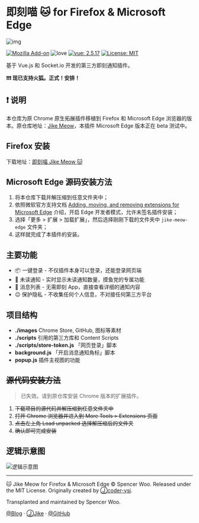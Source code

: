 # 即刻喵 🐱 for Firefox & Microsoft Edge

![img](https://i.loli.net/2018/10/05/5bb659bd1aa02.png)

[![Mozilla Add-on](https://img.shields.io/amo/stars/dustman.svg?style=flat-square)](https://addons.mozilla.org/zh-CN/firefox/addon/%E5%8D%B3%E5%88%BB%E5%96%B5/)
![love](https://img.shields.io/badge/Made%20with-love-ff69b4.svg?style=flat-square)
[![vue: 2.5.17](https://img.shields.io/badge/vue-2.5.17-green.svg?style=flat-square)](https://cn.vuejs.org/v2/guide/installation.html)
[![License: MIT](https://img.shields.io/github/license/mashape/apistatus.svg?style=flat-square)](https://opensource.org/licenses/MIT)

基于 Vue.js 和 Socket.io 开发的第三方即刻通知插件。

**❗❗❗ 现已支持火狐。正式！安排！**

## ❗ 说明

本仓库为原 Chrome 原生拓展插件移植到 Firefox 和 Microsoft Edge 浏览器的版本。原仓库地址：[Jike Meow](https://github.com/coder-ysj/jike-meow)，本插件 Microsoft Edge 版本正在 beta 测试中。

## Firefox 安装

下载地址：[即刻喵 Jike Meow 🐱](https://addons.mozilla.org/zh-CN/firefox/addon/%E5%8D%B3%E5%88%BB%E5%96%B5/)

## Microsoft Edge 源码安装方法

1. 将本仓库下载并解压缩到任意文件夹中；
2. 依照微软官方支持文档 [Adding, moving, and removing extensions for Microsoft Edge](https://docs.microsoft.com/en-us/microsoft-edge/extensions/guides/adding-and-removing-extensions) 介绍，开启 Edge 开发者模式，允许未签名插件安装；
3. 选择「更多 > 扩展 > 加载扩展」，然后选择刚刚下载的文件夹中 `jike-meow-edge` 文件夹；
4. 这样就完成了本插件的安装。

## 主要功能

* 📦 一键登录 - 不仅插件本身可以登录，还能登录网页端
* 📡 未读通知 - 实时显示未读通知数量，摸鱼党的专属功能
* 🚀 消息列表 - 无需即刻 App，直接查看详细的通知内容
* 😉 保护隐私 - 不收集任何个人信息，不对接任何第三方平台

## 项目结构

* **./images** Chrome Store, GitHub, 图标等素材
* **./scripts** 引用的第三方库和 Content Scripts
* **./scripts/store-token.js** 「网页登录」脚本
* **background.js** 「开启消息通知角标」脚本
* **popup.js** 插件主视图的功能

## ~~源代码安装方法~~

> 已失效。请到原仓库安装 Chrome 版本的扩展插件。

1. ~~下载项目的源代码并解压缩到任意文件夹中~~
2. ~~打开 Chrome 浏览器并进入到 More Tools > Extensions 页面~~
3. ~~点击左上角 Load unpacked 选择解压缩后的文件夹~~
4. ~~确认即可完成安装~~


## 逻辑示意图

![逻辑示意图](./images/jike-meow-mindmap.png)

---

🐱 Jike Meow for Firefox & Microsoft Edge © Spencer Woo. Released under the MIT License. Originally created by [Ⓙcoder-ysj](https://web.okjike.com/user/F39BF844-7BF9-4754-8E7C-189CA3A35644/post).

Transplanted and maintained by Spencer Woo.

[@Blog](https://spencerwoo.com/) · [ⒿJike](https://web.okjike.com/user/4DDA0425-FB41-4188-89E4-952CA15E3C5E/post) · [@GitHub](https://github.com/spencerwoo98)